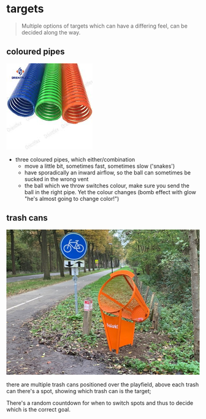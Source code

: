 # targets
> Multiple options of targets which can have a differing feel, can be decided along the way.

## coloured pipes

![pipes](./imgs/pipes.jpeg)

- three coloured pipes, which either/combination
	- move a little bit, sometimes fast, sometimes slow ('snakes')
	- have sporadically an inward airflow, so the ball can sometimes be sucked in the wrong vent
	- the ball which we throw switches colour, make sure you send the ball in the right pipe. Yet the colour changes (bomb effect with glow "he's almost going to change color!")

## trash cans
![buckets](./imgs/blikvanger.jpg)

there are multiple trash cans positioned over the playfield, above each trash can there's a spot, showing which trash can is the target;

There's a random countdown for when to switch spots and thus to decide which is the correct goal.